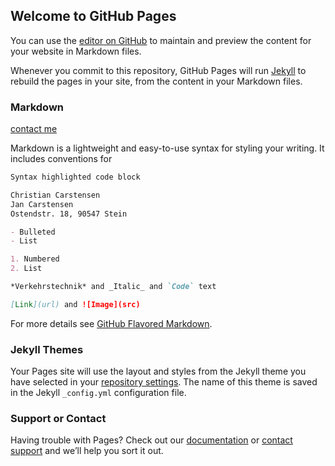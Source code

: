 ## Welcome to GitHub Pages

You can use the [editor on GitHub](https://github.com/cc2702/bug-free-train/edit/master/README.md) to maintain and preview the content for your website in Markdown files.

Whenever you commit to this repository, GitHub Pages will run [Jekyll](https://jekyllrb.com/) to rebuild the pages in your site, from the content in your Markdown files.

### Markdown

[contact me](mailto:c2-vt@cloudmail.de)

Markdown is a lightweight and easy-to-use syntax for styling your writing. It includes conventions for

```markdown
Syntax highlighted code block

Christian Carstensen
Jan Carstensen
Ostendstr. 18, 90547 Stein

- Bulleted
- List

1. Numbered
2. List

*Verkehrstechnik* and _Italic_ and `Code` text

[Link](url) and ![Image](src)
```

For more details see [GitHub Flavored Markdown](https://guides.github.com/features/mastering-markdown/).

### Jekyll Themes

Your Pages site will use the layout and styles from the Jekyll theme you have selected in your [repository settings](https://github.com/cc2702/bug-free-train/settings). The name of this theme is saved in the Jekyll `_config.yml` configuration file.

### Support or Contact

Having trouble with Pages? Check out our [documentation](https://docs.github.com/categories/github-pages-basics/) or [contact support](https://github.com/contact) and we’ll help you sort it out.
